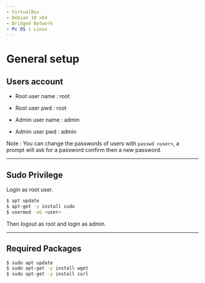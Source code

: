 ```yaml
---
- VirtualBox
- Debian 10 x64
- Bridged Network
- Pc OS : Linux
---
```


# General setup

## Users account

- Root user name : root
- Root user pwd : root

- Admin user name : admin
- Admin user pwd : admin

Note : You can change the passwords of users with `passwd <user>`, a prompt will ask for a password confirm then a new password.
________

## Sudo Privilege

Login as root user.

```bash
$ apt update
$ apt-get -y install sudo
$ usermod -aG <user>
```

Then logout as root and login as admin.
________

## Required Packages

```bash
$ sudo apt update
$ sudo apt-get -y install wget
$ sudo apt-get -y install curl
````
